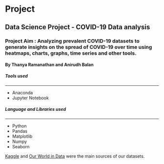 # Project
## Data Science Project - COVID-19 Data analysis
### Project Aim : Analyzing prevalent COVID-19 datasets to generate insights on the spread of COVID-19 over time using heatmaps, charts, graphs, time series and other tools.
#### By Thanya Ramanathan and Anirudh Balan

##### Tools used
---
- Anaconda
- Jupyter Notebook

##### Language and Libraries used
---
- Python
- Pandas
- Matplotlib
- Numpy 
- Seaborn

[Kaggle](https://www.kaggle.com/'Kaggle') and [Our World in Data](https://ourworldindata.org/) were the main sources of our datasets.  
